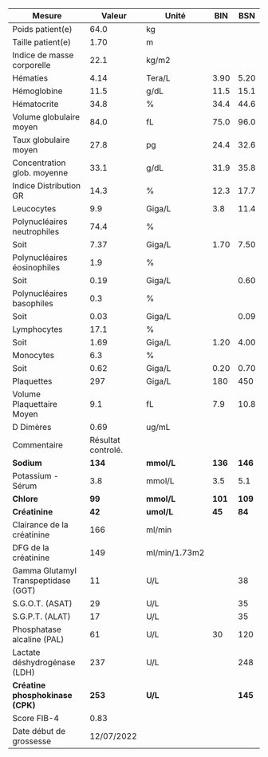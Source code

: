 |               Mesure              |      Valeur      |    Unité    |  BIN  |  BSN  |
|-----------------------------------|------------------|-------------|-------|-------|
|          Poids patient(e)         |       64.0       |      kg     |       |       |
|         Taille patient(e)         |       1.70       |      m      |       |       |
|     Indice de masse corporelle    |       22.1       |    kg/m2    |       |       |
|              Hématies             |       4.14       |    Tera/L   |  3.90 |  5.20 |
|            Hémoglobine            |       11.5       |     g/dL    |  11.5 |  15.1 |
|            Hématocrite            |       34.8       |      %      |  34.4 |  44.6 |
|      Volume globulaire moyen      |       84.0       |      fL     |  75.0 |  96.0 |
|       Taux globulaire moyen       |       27.8       |      pg     |  24.4 |  32.6 |
|    Concentration glob. moyenne    |       33.1       |     g/dL    |  31.9 |  35.8 |
|       Indice Distribution GR      |       14.3       |      %      |  12.3 |  17.7 |
|             Leucocytes            |        9.9       |    Giga/L   |  3.8  |  11.4 |
|    Polynucléaires neutrophiles    |       74.4       |      %      |       |       |
|                Soit               |       7.37       |    Giga/L   |  1.70 |  7.50 |
|    Polynucléaires éosinophiles    |        1.9       |      %      |       |       |
|                Soit               |       0.19       |    Giga/L   |       |  0.60 |
|     Polynucléaires basophiles     |        0.3       |      %      |       |       |
|                Soit               |       0.03       |    Giga/L   |       |  0.09 |
|            Lymphocytes            |       17.1       |      %      |       |       |
|                Soit               |       1.69       |    Giga/L   |  1.20 |  4.00 |
|             Monocytes             |        6.3       |      %      |       |       |
|                Soit               |       0.62       |    Giga/L   |  0.20 |  0.70 |
|             Plaquettes            |        297       |    Giga/L   |  180  |  450  |
|     Volume Plaquettaire Moyen     |        9.1       |      fL     |  7.9  |  10.8 |
|             D Dimères             |       0.69       |    ug/mL    |       |       |
|            Commentaire            |Résultat controlé.|             |       |       |
|             **Sodium**            |      **134**     |  **mmol/L** |**136**|**146**|
|         Potassium - Sérum         |        3.8       |    mmol/L   |  3.5  |  5.1  |
|             **Chlore**            |      **99**      |  **mmol/L** |**101**|**109**|
|           **Créatinine**          |      **42**      |  **umol/L** | **45**| **84**|
|     Clairance de la créatinine    |        166       |    ml/min   |       |       |
|        DFG de la créatinine       |        149       |ml/min/1.73m2|       |       |
|Gamma Glutamyl Transpeptidase (GGT)|        11        |     U/L     |       |   38  |
|          S.G.O.T. (ASAT)          |        29        |     U/L     |       |   35  |
|          S.G.P.T. (ALAT)          |        17        |     U/L     |       |   35  |
|     Phosphatase alcaline (PAL)    |        61        |     U/L     |   30  |  120  |
|    Lactate déshydrogénase (LDH)   |        237       |     U/L     |       |  248  |
|  **Créatine phosphokinase (CPK)** |      **253**     |   **U/L**   |       |**145**|
|            Score FIB-4            |       0.83       |             |       |       |
|      Date début de grossesse      |    12/07/2022    |             |       |       |